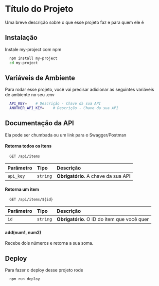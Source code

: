 
# Título do Projeto

Uma breve descrição sobre o que esse projeto faz e para quem ele é


## Instalação

Instale my-project com npm

```bash
  npm install my-project
  cd my-project
```

## Variáveis de Ambiente

Para rodar esse projeto, você vai precisar adicionar as seguintes variáveis de ambiente no seu .env

```bash
  API_KEY=    # Descrição - Chave da sua API
  ANOTHER_API_KEY=    # Descrição - Chave da sua API
```
    
## Documentação da API

Ela pode ser chumbada ou um link para o Swagger/Postman

#### Retorna todos os itens

```http
  GET /api/items
```

| Parâmetro   | Tipo       | Descrição                           |
| :---------- | :--------- | :---------------------------------- |
| `api_key` | `string` | **Obrigatório**. A chave da sua API |

#### Retorna um item

```http
  GET /api/items/${id}
```

| Parâmetro   | Tipo       | Descrição                                   |
| :---------- | :--------- | :------------------------------------------ |
| `id`      | `string` | **Obrigatório**. O ID do item que você quer |

#### add(num1, num2)

Recebe dois números e retorna a sua soma.


## Deploy

Para fazer o deploy desse projeto rode

```bash
  npm run deploy
```

